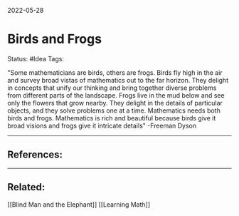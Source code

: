 2022-05-28
# Birds and Frogs
Status: #Idea
Tags:


"Some mathematicians are birds, others are frogs. Birds fly high in the air and survey broad vistas of mathematics out to the far horizon. They delight in concepts that unify our thinking and bring together diverse problems from different parts of the landscape. Frogs live in the mud below and see only the flowers that grow nearby. They delight in the details of particular objects, and they solve problems one at a time. Mathematics needs both birds and frogs. Mathematics is rich and beautiful because birds give it broad visions and frogs give it intricate details" -Freeman Dyson




---
## References:

---
## Related:
[[Blind Man and the Elephant]]
[[Learning Math]]